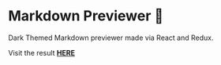 # Markdown Previewer 👀

Dark Themed Markdown previewer made via React and Redux. 

Visit the result __[HERE](https://admijw.github.io/dark_markdown_previewer_react/)__